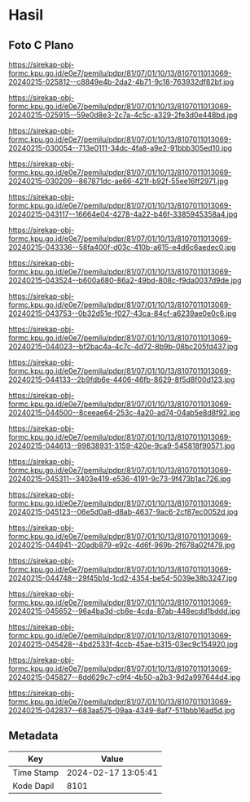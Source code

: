 # Hasil

## Foto C Plano

https://sirekap-obj-formc.kpu.go.id/e0e7/pemilu/pdpr/81/07/01/10/13/8107011013069-20240215-025812--c8849e4b-2da2-4b71-9c18-763932df82bf.jpg

https://sirekap-obj-formc.kpu.go.id/e0e7/pemilu/pdpr/81/07/01/10/13/8107011013069-20240215-025915--59e0d8e3-2c7a-4c5c-a329-2fe3d0e448bd.jpg

https://sirekap-obj-formc.kpu.go.id/e0e7/pemilu/pdpr/81/07/01/10/13/8107011013069-20240215-030054--713e0111-34dc-4fa8-a9e2-91bbb305ed10.jpg

https://sirekap-obj-formc.kpu.go.id/e0e7/pemilu/pdpr/81/07/01/10/13/8107011013069-20240215-030209--867871dc-ae66-421f-b92f-55ee16ff2971.jpg

https://sirekap-obj-formc.kpu.go.id/e0e7/pemilu/pdpr/81/07/01/10/13/8107011013069-20240215-043117--16664e04-4278-4a22-b46f-3385945358a4.jpg

https://sirekap-obj-formc.kpu.go.id/e0e7/pemilu/pdpr/81/07/01/10/13/8107011013069-20240215-043336--58fa400f-d03c-410b-a615-e4d6c6aedec0.jpg

https://sirekap-obj-formc.kpu.go.id/e0e7/pemilu/pdpr/81/07/01/10/13/8107011013069-20240215-043524--b600a680-86a2-49bd-808c-f9da0037d9de.jpg

https://sirekap-obj-formc.kpu.go.id/e0e7/pemilu/pdpr/81/07/01/10/13/8107011013069-20240215-043753--0b32d51e-f027-43ca-84cf-a6239ae0e0c6.jpg

https://sirekap-obj-formc.kpu.go.id/e0e7/pemilu/pdpr/81/07/01/10/13/8107011013069-20240215-044023--bf2bac4a-4c7c-4d72-8b9b-08bc205fd437.jpg

https://sirekap-obj-formc.kpu.go.id/e0e7/pemilu/pdpr/81/07/01/10/13/8107011013069-20240215-044133--2b9fdb6e-4406-46fb-8629-8f5d8f00d123.jpg

https://sirekap-obj-formc.kpu.go.id/e0e7/pemilu/pdpr/81/07/01/10/13/8107011013069-20240215-044500--8ceeae64-253c-4a20-ad74-04ab5e8d8f92.jpg

https://sirekap-obj-formc.kpu.go.id/e0e7/pemilu/pdpr/81/07/01/10/13/8107011013069-20240215-044613--99838931-3159-420e-9ca9-545818f90571.jpg

https://sirekap-obj-formc.kpu.go.id/e0e7/pemilu/pdpr/81/07/01/10/13/8107011013069-20240215-045311--3403e419-e536-4191-9c73-9f473b1ac726.jpg

https://sirekap-obj-formc.kpu.go.id/e0e7/pemilu/pdpr/81/07/01/10/13/8107011013069-20240215-045123--06e5d0a8-d8ab-4637-9ac6-2cf87ec0052d.jpg

https://sirekap-obj-formc.kpu.go.id/e0e7/pemilu/pdpr/81/07/01/10/13/8107011013069-20240215-044941--20adb879-e92c-4d6f-969b-2f678a02f479.jpg

https://sirekap-obj-formc.kpu.go.id/e0e7/pemilu/pdpr/81/07/01/10/13/8107011013069-20240215-044748--29f45b1d-1cd2-4354-be54-5039e38b3247.jpg

https://sirekap-obj-formc.kpu.go.id/e0e7/pemilu/pdpr/81/07/01/10/13/8107011013069-20240215-045652--96a4ba3d-cb8e-4cda-87ab-448ecdd1bddd.jpg

https://sirekap-obj-formc.kpu.go.id/e0e7/pemilu/pdpr/81/07/01/10/13/8107011013069-20240215-045428--4bd2533f-4ccb-45ae-b315-03ec9c154920.jpg

https://sirekap-obj-formc.kpu.go.id/e0e7/pemilu/pdpr/81/07/01/10/13/8107011013069-20240215-045827--8dd629c7-c9f4-4b50-a2b3-9d2a997644d4.jpg

https://sirekap-obj-formc.kpu.go.id/e0e7/pemilu/pdpr/81/07/01/10/13/8107011013069-20240215-042837--683aa575-09aa-4349-8af7-511bbb16ad5d.jpg


## Metadata

| Key        | Value               |
| ---------- | ------------------- |
| Time Stamp | 2024-02-17 13:05:41 |
| Kode Dapil | 8101                |



